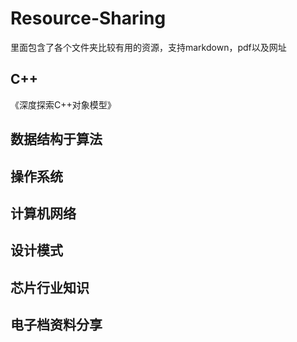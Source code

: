 # Resource-Sharing
里面包含了各个文件夹比较有用的资源，支持markdown，pdf以及网址
## C++
《深度探索C++对象模型》

## 数据结构于算法
## 操作系统
## 计算机网络
## 设计模式
## 芯片行业知识
## 电子档资料分享


